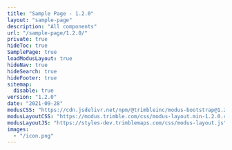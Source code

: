 ```yaml
---
title: "Sample Page - 1.2.0"
layout: "sample-page"
description: "All components"
url: "/sample-page/1.2.0/"
private: true
hideToc: true
SamplePage: true
loadModusLayout: true
hideNav: true
hideSearch: true
hideFooter: true
sitemap:
  disable: true
version: "1.2.0"
date: "2021-09-28"
modusCSS: "https://cdn.jsdelivr.net/npm/@trimbleinc/modus-bootstrap@1.2.0/dist/"
modusLayoutCSS: "https://modus.trimble.com/css/modus-layout.min-1.2.0.css"
modusLayoutJS: "https://styles-dev.trimblemaps.com/css/modus-layout.js"
images:
  - "/icon.png"
---
```

